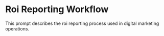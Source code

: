 # Roi Reporting Workflow

This prompt describes the roi reporting process used in digital marketing operations.
